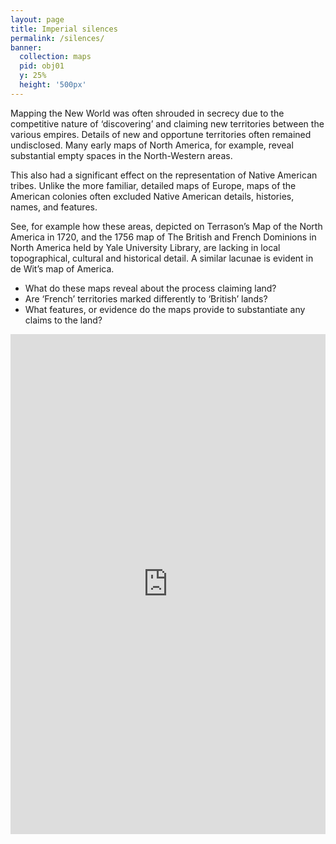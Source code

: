 ```yaml
---
layout: page
title: Imperial silences
permalink: /silences/
banner:
  collection: maps
  pid: obj01
  y: 25%
  height: '500px'
---
```

Mapping the New World was often shrouded in secrecy due to the competitive nature of ‘discovering’ and claiming new territories between the various empires. Details of new and opportune territories often remained undisclosed. Many early maps of North America, for example, reveal substantial empty spaces in the North-Western areas.  

This also had a significant effect on the representation of Native American tribes. Unlike the more familiar, detailed maps of Europe, maps of the American colonies often excluded Native American details, histories, names, and features.  

See, for example how these areas, depicted on Terrason’s Map of the North America in 1720, and the 1756 map of The British and French Dominions in North America held by Yale University Library, are lacking in local topographical, cultural and historical detail. A similar lacunae is evident in de Wit’s map of America.

- What do these maps reveal about the process claiming land?  
- Are ‘French’ territories marked differently to ‘British’ lands? 
- What features, or evidence do the maps provide to substantiate any claims to the land? 

<!-- edit link: https://www.exhibit.so/exhibits/edit/F38NdVi9BXsp5oCoAXj7 -->
<iframe src="https://www.exhibit.so/exhibits/nWt1mX0DH4gOlvr950wD?embedded=true" width="100%" height="800px" allowfullscreen allow="autoplay" frameborder="0"></iframe>

  

